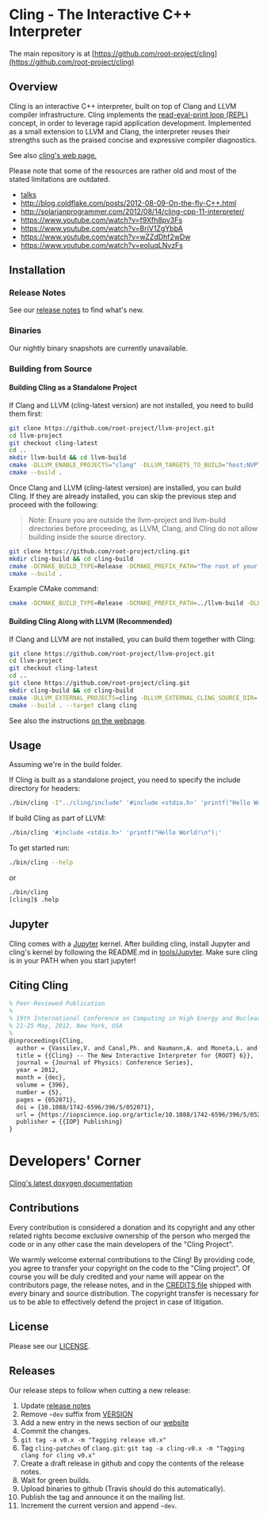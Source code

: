 Cling - The Interactive C++ Interpreter
=========================================

The main repository is at [https://github.com/root-project/cling](https://github.com/root-project/cling)


Overview
--------
Cling is an interactive C++ interpreter, built on top of Clang and LLVM compiler
infrastructure. Cling implements the [read-eval-print loop
(REPL)](http://en.wikipedia.org/wiki/Read%E2%80%93eval%E2%80%93print_loop)
concept, in order to leverage rapid application development. Implemented as a
small extension to LLVM and Clang, the interpreter reuses their strengths such
as the praised concise and expressive compiler diagnostics.

See also [cling's web page.](https://rawcdn.githack.com/root-project/cling/master/www/index.html)

Please note that some of the resources are rather old and most of the stated
limitations are outdated.
  * [talks](www/docs/talks)
  * http://blog.coldflake.com/posts/2012-08-09-On-the-fly-C++.html
  * http://solarianprogrammer.com/2012/08/14/cling-cpp-11-interpreter/
  * https://www.youtube.com/watch?v=f9Xfh8pv3Fs
  * https://www.youtube.com/watch?v=BrjV1ZgYbbA
  * https://www.youtube.com/watch?v=wZZdDhf2wDw
  * https://www.youtube.com/watch?v=eoIuqLNvzFs


Installation
------------
### Release Notes
See our [release notes](docs/ReleaseNotes.md) to find what's new.


### Binaries
Our nightly binary snapshots are currently unavailable.


### Building from Source

#### Building Cling as a Standalone Project

If Clang and LLVM (cling-latest version) are not installed, you need to build them first:

```bash
git clone https://github.com/root-project/llvm-project.git
cd llvm-project
git checkout cling-latest
cd ..
mkdir llvm-build && cd llvm-build
cmake -DLLVM_ENABLE_PROJECTS="clang" -DLLVM_TARGETS_TO_BUILD="host;NVPTX" -DCMAKE_BUILD_TYPE=Release ./llvm-project/llvm
cmake --build .
```

Once Clang and LLVM (cling-latest version) are installed, you can build Cling. If they are already installed, you can skip the previous step and proceed with the following:

> Note: Ensure you are outside the llvm-project and llvm-build directories before proceeding, as LLVM, Clang, and Cling do not allow building inside the source directory.

```bash
git clone https://github.com/root-project/cling.git
mkdir cling-build && cd cling-build
cmake -DCMAKE_BUILD_TYPE=Release -DCMAKE_PREFIX_PATH="The root of your LLVM build directory" -DLLVM_DIR="The directory containing LLVM's CMake modules" ../cling
cmake --build .
```

Example CMake command:

```bash
cmake -DCMAKE_BUILD_TYPE=Release -DCMAKE_PREFIX_PATH=../llvm-build -DLLVM_DIR=../llvm-build/lib/cmake/llvm ../cling
```

#### Building Cling Along with LLVM (Recommended)
If Clang and LLVM are not installed, you can build them together with Cling:

```bash
git clone https://github.com/root-project/llvm-project.git
cd llvm-project
git checkout cling-latest
cd ..
git clone https://github.com/root-project/cling.git
mkdir cling-build && cd cling-build
cmake -DLLVM_EXTERNAL_PROJECTS=cling -DLLVM_EXTERNAL_CLING_SOURCE_DIR=../cling/ -DLLVM_ENABLE_PROJECTS="clang" -DLLVM_TARGETS_TO_BUILD="host;NVPTX" -DCMAKE_BUILD_TYPE=Release ../llvm-project/llvm
cmake --build . --target clang cling
```

See also the instructions [on the webpage](https://root.cern/cling/cling_build_instructions/).

Usage
-----
Assuming we're in the build folder.

If Cling is built as a standalone project, you need to specify the include directory for headers:

```bash
./bin/cling -I"../cling/include" '#include <stdio.h>' 'printf("Hello World!\n");'
```

If build Cling as part of LLVM:

```bash
./bin/cling '#include <stdio.h>' 'printf("Hello World!\n");'
```

To get started run:
```bash
./bin/cling --help
```
or
```bash
./bin/cling
[cling]$ .help
```


Jupyter
-------
Cling comes with a [Jupyter](http://jupyter.org) kernel. After building cling,
install Jupyter and cling's kernel by following the README.md in
[tools/Jupyter](tools/Jupyter). Make sure cling is in your PATH when you start jupyter!


Citing Cling
------------
```latex
% Peer-Reviewed Publication
%
% 19th International Conference on Computing in High Energy and Nuclear Physics (CHEP)
% 21-25 May, 2012, New York, USA
%
@inproceedings{Cling,
  author = {Vassilev,V. and Canal,Ph. and Naumann,A. and Moneta,L. and Russo,P.},
  title = {{Cling} -- The New Interactive Interpreter for {ROOT} 6}},
  journal = {Journal of Physics: Conference Series},
  year = 2012,
  month = {dec},
  volume = {396},
  number = {5},
  pages = {052071},
  doi = {10.1088/1742-6596/396/5/052071},
  url = {https://iopscience.iop.org/article/10.1088/1742-6596/396/5/052071/pdf},
  publisher = {{IOP} Publishing}
}
```

Developers' Corner
==================
[Cling's latest doxygen documentation](http://cling.web.cern.ch/cling/doxygen/)


Contributions
-------------
Every contribution is considered a donation and its copyright and any other
related rights become exclusive ownership of the person who merged the code or
in any other case the main developers of the "Cling Project".

We warmly welcome external contributions to the Cling! By providing code,
you agree to transfer your copyright on the code to the "Cling project".
Of course you will be duly credited and your name will appear on the
contributors page, the release notes, and in the [CREDITS file](CREDITS.txt)
shipped with every binary and source distribution. The copyright transfer is
necessary for us to be able to effectively defend the project in case of
litigation.


License
-------
Please see our [LICENSE](LICENSE.TXT).


Releases
--------
Our release steps to follow when cutting a new release:
  1. Update [release notes](docs/ReleaseNotes.md)
  2. Remove `~dev` suffix from [VERSION](VERSION)
  3. Add a new entry in the news section of our [website](www/news.html)
  4. Commit the changes.
  5. `git tag -a v0.x -m "Tagging release v0.x"`
  6. Tag `cling-patches` of `clang.git`:
     `git tag -a cling-v0.x -m "Tagging clang for cling v0.x"`
  7. Create a draft release in github and copy the contents of the release notes.
  8. Wait for green builds.
  9. Upload binaries to github (Travis should do this automatically).
  10. Publish the tag and announce it on the mailing list.
  11. Increment the current version and append `~dev`.
